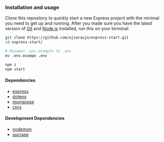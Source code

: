 ### Installation and usage

Clone this repository to quickly start a new Express project with the minimal you need to get up and running. 
After you made sure you have the latest version of [Git](https://git-scm.com/book/en/v2/Getting-Started-Installing-Git) 
and [Node.js](https://nodejs.org/en/download/) installed, run this on your terminal:

```sh
git clone https://github.com/ajsaraujo/express-start.git
cd express-start/

# Renames .env.example to .env
mv .env.exampe .env

npm i
npm start
```

#### Dependencies

- [express](https://www.npmjs.com/package/express)
- [dotenv](https://www.npmjs.com/package/dotenv)
- [mongoose](https://www.npmjs.com/package/mongoose)
- [cors](https://www.npmjs.com/package/cors)

#### Development Dependencies

- [nodemon](https://www.npmjs.com/package/nodemon)
- [sucrase](https://www.npmjs.com/package/sucrase)
